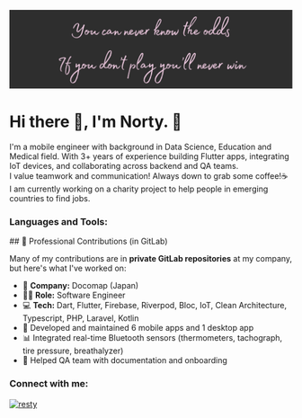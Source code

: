 ![I am a designer, developer, content creator and a teacher!](https://github.com/yourpandaboy/yourpandaboy/blob/main/bannersm.png)

# Hi there 👋, I'm Norty. 🤗
I'm a mobile engineer with background in Data Science, Education and Medical field. With 3+ years of experience building Flutter apps, integrating IoT devices, and collaborating across backend and QA teams. </br>
I value teamwork and communication! Always down to grab some coffee!☕️ </br>
I am currently working on a charity project to help people in emerging countries to find jobs.
</br>
<h3 align="left">Languages and Tools:</h3>
## 🔧 Professional Contributions (in GitLab)

Many of my contributions are in **private GitLab repositories** at my company, but here's what I've worked on:

- 🏢 **Company:** Docomap (Japan)
- 🧑‍💻 **Role:** Software Engineer
- 💻 **Tech:** Dart, Flutter, Firebase, Riverpod, Bloc, IoT, Clean Architecture, Typescript, PHP, Laravel, Kotlin
- 📱 Developed and maintained 6 mobile apps and 1 desktop app
- 📊 Integrated real-time Bluetooth sensors (thermometers, tachograph, tire pressure, breathalyzer)
- 🧪 Helped QA team with documentation and onboarding

<h3 align="left">Connect with me:</h3>
<p align="left">
<a href="https://www.linkedin.com/in/norutado-nakagawa/" target="blank"><img align="center" src="https://img.shields.io/badge/LinkedIn-0077B5?style=for-the-badge&logo=linkedin&logoColor=white" alt="resty" /></a>

</p>





